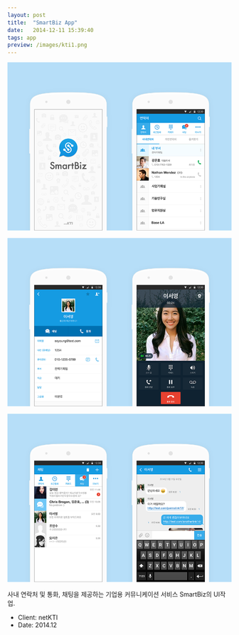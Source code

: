 ```yaml
---
layout: post
title:  "SmartBiz App"
date:   2014-12-11 15:39:40
tags: app
preview: /images/kti1.png
---
```


![Picture 1](/images/kti1.png)

![Picture 2](/images/kti2.png)

![Picture 3](/images/kti3.png)

사내 연락처 및 통화, 채팅을 제공하는 기업용 커뮤니케이션 서비스 SmartBiz의 UI작업.

- Client: netKTI
- Date: 2014.12